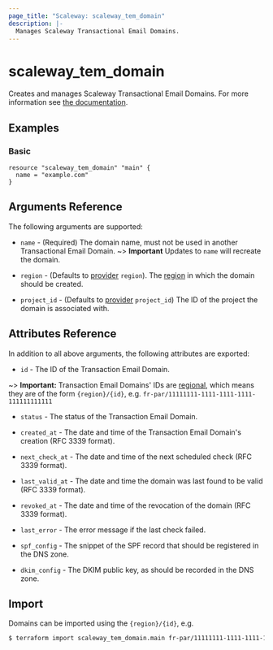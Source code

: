 ```yaml
---
page_title: "Scaleway: scaleway_tem_domain"
description: |-
  Manages Scaleway Transactional Email Domains.
---
```


# scaleway_tem_domain

Creates and manages Scaleway Transactional Email Domains.
For more information see [the documentation](https://developers.scaleway.com/en/products/transactional_email/api/).

## Examples

### Basic

```hcl
resource "scaleway_tem_domain" "main" {
  name = "example.com"
}
```

## Arguments Reference

The following arguments are supported:

- `name` - (Required) The domain name, must not be used in another Transactional Email Domain.
~> **Important** Updates to `name` will recreate the domain.

- `region` - (Defaults to [provider](../index.md#arguments-reference) `region`). The [region](../guides/regions_and_zones.md#regions) in which the domain should be created.

- `project_id` - (Defaults to [provider](../index.md#arguments-reference) `project_id`) The ID of the project the domain is associated with.

## Attributes Reference

In addition to all above arguments, the following attributes are exported:

- `id` - The ID of the Transaction Email Domain.

~> **Important:** Transaction Email Domains' IDs are [regional](../guides/regions_and_zones.md#resource-ids), which means they are of the form `{region}/{id}`, e.g. `fr-par/11111111-1111-1111-1111-111111111111`

- `status` - The status of the Transaction Email Domain.

- `created_at` - The date and time of the Transaction Email Domain's creation (RFC 3339 format).

- `next_check_at` - The date and time of the next scheduled check (RFC 3339 format).

- `last_valid_at` - The date and time the domain was last found to be valid (RFC 3339 format).

- `revoked_at` - The date and time of the revocation of the domain (RFC 3339 format).

- `last_error` - The error message if the last check failed.

- `spf_config` - The snippet of the SPF record that should be registered in the DNS zone.

- `dkim_config` - The DKIM public key, as should be recorded in the DNS zone.

## Import

Domains can be imported using the `{region}/{id}`, e.g.

```bash
$ terraform import scaleway_tem_domain.main fr-par/11111111-1111-1111-1111-111111111111
```
